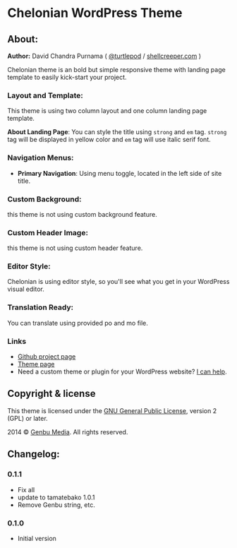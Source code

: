 # Chelonian WordPress Theme

## About:

**Author:** David Chandra Purnama ( [@turtlepod](http://twitter.com/turtlepod) / [shellcreeper.com](http://shellcreeper.com/) )

Chelonian theme is an bold but simple responsive theme with landing page template to easily kick-start your project.

### Layout and Template:

This theme is using two column layout and one column landing page template.

**About Landing Page**: You can style the title using `strong` and `em` tag. `strong` tag will be displayed in yellow color and `em` tag will use italic serif font.

### Navigation Menus:

* **Primary Navigation**: Using menu toggle, located in the left side of site title.

### Custom Background:

this theme is not using custom background feature.

### Custom Header Image:

this theme is not using custom header feature.

### Editor Style:

Chelonian is using editor style, so you'll see what you get in your WordPress visual editor.

### Translation Ready:

You can translate using provided po and mo file.


### Links

* [Github project page](https://github.com/turtlepod/chelonian)
* [Theme page](http://shellcreeper.com/portfolio/item/chelonian-wordpress-theme/)
* Need a custom theme or plugin for your WordPress website? [I can help](http://shellcreeper.com/services/).

## Copyright & license

This theme is licensed under the [GNU General Public License](http://www.gnu.org/licenses/old-licenses/gpl-2.0.html), version 2 (GPL) or later.

2014 © [Genbu Media](http://genbu.me/). All rights reserved.

## Changelog:

### 0.1.1
* Fix all
* update to tamatebako 1.0.1
* Remove Genbu string, etc.

### 0.1.0
* Initial version
